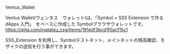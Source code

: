 Ventus_Wallet


Ventus Wallet(ウェンタス　ウォレット)は、「Symbol × SSS Extension で作る dApps 入門」　をベースに作成した
Symbolブラウザウォレットです。
https://qiita.com/inatatsu_csg/items/191edf3bcd1f0acf15c1

SSS_Extension を利用し、Symbolテストネット、メインネットの残高確認、モザイクの送信を行う事ができます。
